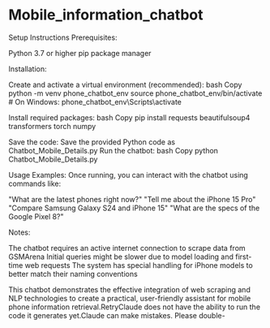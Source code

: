 # Mobile_information_chatbot
Setup Instructions
Prerequisites:

Python 3.7 or higher
pip package manager

Installation:

Create and activate a virtual environment (recommended):
bash
Copy python -m venv phone_chatbot_env
source phone_chatbot_env/bin/activate   # On Windows: phone_chatbot_env\Scripts\activate

Install required packages:
bash
Copy pip install requests beautifulsoup4 transformers torch numpy

Save the code:
Save the provided Python code as Chatbot_Mobile_Details.py
Run the chatbot:
bash
Copy python Chatbot_Mobile_Details.py


Usage Examples:
Once running, you can interact with the chatbot using commands like:

"What are the latest phones right now?"
"Tell me about the iPhone 15 Pro"
"Compare Samsung Galaxy S24 and iPhone 15"
"What are the specs of the Google Pixel 8?"

Notes:

The chatbot requires an active internet connection to scrape data from GSMArena
Initial queries might be slower due to model loading and first-time web requests
The system has special handling for iPhone models to better match their naming conventions

This chatbot demonstrates the effective integration of web scraping and NLP technologies to create a practical, user-friendly assistant for mobile phone information retrieval.RetryClaude does not have the ability to run the code it generates yet.Claude can make mistakes. Please double-
